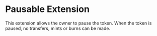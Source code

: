 # Pausable Extension

This extension allows the owner to pause the token. When the token is paused, no transfers, mints or burns can be made.


